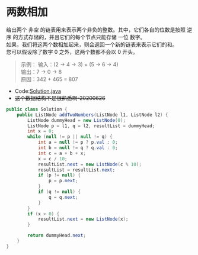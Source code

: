 # 两数相加
给出两个 非空 的链表用来表示两个非负的整数。其中，它们各自的位数是按照 逆序 的方式存储的，并且它们的每个节点只能存储 一位 数字。   
如果，我们将这两个数相加起来，则会返回一个新的链表来表示它们的和。   
您可以假设除了数字 0 之外，这两个数都不会以 0 开头。   
>示例：
输入：(2 -> 4 -> 3) + (5 -> 6 -> 4)   
输出：7 -> 0 -> 8   
原因：342 + 465 = 807   

* Code:[Solution.java](src/main/java/problems/add_two_numbers/Solution.java)
* ~~这个数据结构不是很熟悉啊-20200626~~
```java
public class Solution {
    public ListNode addTwoNumbers(ListNode l1, ListNode l2) {
        ListNode dummyHead = new ListNode(0);
        ListNode p = l1, q = l2, resultList = dummyHead;
        int x = 0;
        while (null != p || null != q) {
            int a = null != p ? p.val : 0;
            int b = null != q ? q.val : 0;
            int c = a + b + x;
            x = c / 10;
            resultList.next = new ListNode(c % 10);
            resultList = resultList.next;
            if (p != null) {
                p = p.next;
            }
            if (q != null) {
                q = q.next;
            }
        }
        if (x > 0) {
            resultList.next = new ListNode(x);
        }

        return dummyHead.next;
    } 
}
```